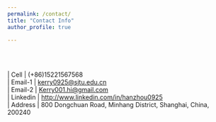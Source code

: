 ```yaml
---
permalink: /contact/
title: "Contact Info"
author_profile: true

---
```



<br />
<br />


                                                                                       
|  Cell                     | (+86)15221567568                                                  <br />
|  Email-1                  | kerry0925@sjtu.edu.cn                                             <br />
|  Email-2                  | Kerry001.hi@gmail.com                                             <br />
|  Linkedin                 | http://www.linkedin.com/in/hanzhou0925                            <br />
|  Address                  | 800 Dongchuan Road, Minhang District, Shanghai, China, 200240     <br />



<script type="text/javascript" id="clstr_globe" src="//clustrmaps.com/globe.js?d=2Qy-pBpg3lI6X-gBmRezJGseYiXu_zQU_r1P3SwrVRw"></script>
